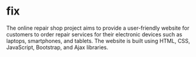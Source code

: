 # fix
The online repair shop project aims to provide a user-friendly website for customers to order repair services for their electronic devices such as laptops, smartphones, and tablets. The website is built using HTML, CSS, JavaScript, Bootstrap, and Ajax libraries.  
